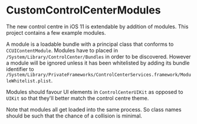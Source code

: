 #  CustomControlCenterModules

The new control centre in iOS 11 is extendable by addition of modules. This project contains a few example modules.

A module is a loadable bundle with a principal class that conforms to `CCUIContentModule`. Modules have to placed in `/System/Library/ControlCenter/Bundles` in order to be discovered. However a module will be ignored unless it has been whitelisted by adding its bundle identifier to `/System/Library/PrivateFrameworks/ControlCenterServices.framework/ModuleWhitelist.plist`.

Modules should favour UI elements in `ControlCenterUIKit` as opposed to `UIKit` so that they'll better match the control centre theme.

Note that modules all get loaded into the same process. So class names should be such that the chance of a collision is minimal.
